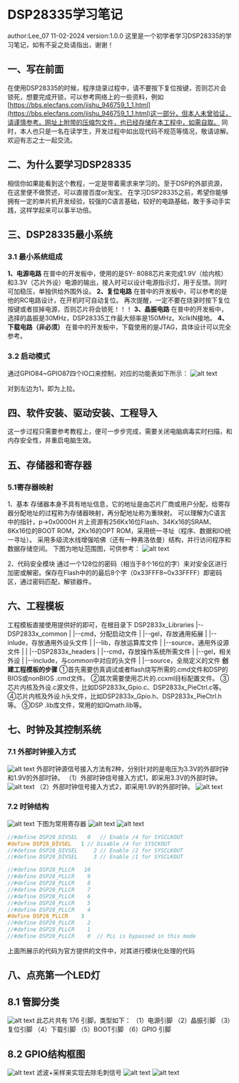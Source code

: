 # DSP28335学习笔记

author:Lee_07
11-02-2024
version:1.0.0
这里是一个初学者学习DSP28335的学习笔记，如有不妥之处请指出，谢谢！

## 一、写在前面

在使用DSP28335的时候，程序烧录过程中，请不要按下复位按键，否则芯片会锁死，想要完成开锁，可以参考网络上的一些资料，例如[https://bbs.elecfans.com/jishu_946759_1_1.html](https://bbs.elecfans.com/jishu_946759_1_1.html)这一部分，但本人未曾验证，请谨慎参考。网址上附带的压缩包文件，也已经存储在本工程中，如需自取。
同时，本人也只是一名在读学生，开发过程中如出现代码不规范等情况，敬请谅解。欢迎有志之士一起交流。

## 二、为什么要学习DSP28335

相信你如果能看到这个教程，一定是带着需求来学习的。至于DSP的外部资源，在这里便不做赘述，可以直接百度or淘宝。
在学习DSP28335之前，希望你能够拥有一定的单片机开发经验，较强的C语言基础，较好的电路基础，敢于多动手实践，这样学起来可以事半功倍。

## 三、DSP28335最小系统

### 3.1 最小系统组成

**1、电源电路**
在普中的开发板中，使用的是SY- 8088芯片来完成1.9V（给内核）和3.3V（芯片外设）电源的输出，接入时可以设计电源指示灯，用于反馈。同时可加稳压，单独供给外围外设。
**2、复位电路**
在普中的开发板中，可以参考的是他的RC电路设计，在开机时可自动复位。
再次提醒，一定不要在烧录时按下复位按键或者拔掉电源，否则芯片将会锁死！！！
**3、晶振电路**
在普中的开发板中，选择的晶振是30MHz，DSP28335工作最大频率是150MHz。XclkIN接地。
**4、下载电路（非必须）**
在普中的开发板中，下载使用的是JTAG，具体设计可以完全参考。

### 3.2 启动模式

通过GPIO84~GPIO87四个IO口来控制，对应的功能表如下所示：
![alt text](images/3.2.png)

对到左边为1，即为上拉。

## 四、软件安装、驱动安装、工程导入

这一步过程只需要参考教程上，便可一步步完成，需要关闭电脑病毒实时扫描，和内存安全性，并重启电脑生效。

## 五、存储器和寄存器

### 5.1寄存器映射

1、基本
存储器本身不具有地址信息，它的地址是由芯片厂商或用户分配，给寄存器分配地址的过程称为存储器映射，再分配地址称为重映射。
可以理解为C语言中的指针，p->0x0000H
片上资源有256Kx16位Flash、34Kx16的SRAM、8Kx16位的BOOT ROM，2Kx16的OPT ROM，采用统一寻址（程序、数据和IO统一寻址）。
采用多级流水线增强哈佛（还有一种弗洛依曼）结构，并行访问程序和数据存储空间。
下图为地址范围图，可供参考：
![alt text](images/5.1.png)

2、代码安全模块
通过一个128位的密码（相当于8个16位的字）来对安全区进行加密或解密。保存在Flash中的的最后8个字（0x33FFF8~0x33FFFF）即密码区，通过密码匹配，解锁器件。

## 六、工程模板

工程模板直接使用提供好的即可，在根目录下
DSP2833x_Libraries
|--DSP2833x_common
|   |--cmd，分配启动文件
|   |--gel，存放通用拓展
|   |--inlude，存放通用外设头文件
|   |--lib，存放运算库文件
|   |--source，通用外设源文件
|   |
|--DSP2833x_headers
|   |--cmd，存放操作系统所需文件
|   |--gel，相关外设
|   |--include，与common中对应的头文件
|   |--source，全局定义的文件
**创建工程模板的步骤**
①首先需要仿真调试或者flash烧写所需的.cmd文件和DSP的BIOS或nonBIOS .cmd文件。
②其次需要使用芯片的.ccxml目标配置文件。
③芯片内核及外设.c源文件，比如DSP2833x_Gpio.c、DSP2833x_PieCtrl.c等。
④芯片内核及外设.h头文件，比如DSP2833x_Gpio.h、DSP2833x_PieCtrl.h等。
⑤DSP .lib库文件，常用的如IQmath.lib等。

## 七、时钟及其控制系统

### 7.1 外部时钟接入方式

![alt text](images/7.1.1.png)
外部时钟源信号接入方法有2种，分别针对的是电压为3.3V的外部时钟和1.9V的外部时钟。
（1）外部时钟信号接入方式1，即采用3.3V的外部时钟。
![alt text](images/7.1.2.png)
（2）外部时钟信号接入方式2，即采用1.9V的外部时钟。
![alt text](images/7.1.3.png)

### 7.2 时钟结构

![alt text](images/7.2.1.png)
下图为常用寄存器
![alt text](images/7.2.2.png)
![alt text](images/7.2.3.png)

```C
//#define DSP28_DIVSEL   0   // Enable /4 for SYSCLKOUT
#define DSP28_DIVSEL   1 // Disable /4 for SYSCKOUT
//#define DSP28_DIVSEL     2 // Enable /2 for SYSCLKOUT
//#define DSP28_DIVSEL     3 // Enable /1 for SYSCLKOUT

//#define DSP28_PLLCR   10
//#define DSP28_PLLCR    9
//#define DSP28_PLLCR    8
//#define DSP28_PLLCR    7
//#define DSP28_PLLCR    6
//#define DSP28_PLLCR    5
//#define DSP28_PLLCR    4
#define DSP28_PLLCR    3
//#define DSP28_PLLCR    2
//#define DSP28_PLLCR    1
//#define DSP28_PLLCR    0  // PLL is bypassed in this mode
```

上面所展示的代码为官方提供的文件中，对其进行模块化处理的代码

## 八、点亮第一个LED灯

## 8.1 管脚分类

![alt text](images/8.1.1.png)
此芯片共有 176 引脚，类型如下：
（1）电源引脚
（2）晶振引脚
（3）复位引脚
（4）下载引脚
（5）BOOT引脚
（6）GPIO 引脚

## 8.2 GPIO结构框图

![alt text](images/8.2.1.png)
滤波+采样来实现去除毛刺信号
![alt text](images/8.2.2.png)
![alt text](images/8.2.3.png)
